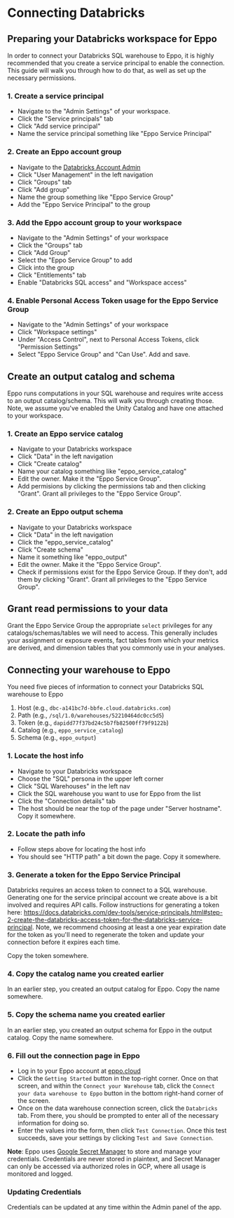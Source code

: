 # Connecting Databricks

## Preparing your Databricks workspace for Eppo

In order to connect your Databricks SQL warehouse to Eppo, it is highly recommended that you create a service principal to enable the connection.
This guide will walk you through how to do that, as well as set up the necessary permissions.

### 1. Create a service principal

- Navigate to the "Admin Settings" of your workspace.
- Click the "Service principals" tab
- Click "Add service principal"
- Name the service principal something like "Eppo Service Principal"

### 2. Create an Eppo account group

- Navigate to the [Databricks Account Admin](https://accounts.cloud.databricks.com/)
- Click "User Management" in the left navigation
- Click "Groups" tab
- Click "Add group"
- Name the group something like "Eppo Service Group"
- Add the "Eppo Service Principal" to the group

### 3. Add the Eppo account group to your workspace

- Navigate to the "Admin Settings" of your workspace
- Click the "Groups" tab
- Click "Add Group"
- Select the "Eppo Service Group" to add
- Click into the group
- Click "Entitlements" tab
- Enable "Databricks SQL access" and "Workspace access"

### 4. Enable Personal Access Token usage for the Eppo Service Group

- Navigate to the "Admin Settings" of your workspace
- Click "Workspace settings"
- Under "Access Control", next to Personal Access Tokens, click "Permission Settings"
- Select "Eppo Service Group" and "Can Use". Add and save.

## Create an output catalog and schema

Eppo runs computations in your SQL warehouse and requires write access to an output catalog/schema. This will walk you through creating those. Note, we assume you've enabled the Unity Catalog and have one attached to your workspace.

### 1. Create an Eppo service catalog

- Navigate to your Databricks workspace
- Click "Data" in the left navigation
- Click "Create catalog"
- Name your catalog something like "eppo_service_catalog"
- Edit the owner. Make it the "Eppo Service Group".
- Add permisions by clicking the permissions tab and then clicking "Grant". Grant all privileges to the "Eppo Service Group".

### 2. Create an Eppo output schema

- Navigate to your Databricks workspace
- Click "Data" in the left navigation
- Click the "eppo_service_catalog"
- Click "Create schema"
- Name it something like "eppo_output"
- Edit the owner. Make it the "Eppo Service Group".
- Check if permissions exist for the Eppo Service Group. If they don't, add them by clicking "Grant". Grant all privileges to the "Eppo Service Group".

## Grant read permissions to your data

Grant the Eppo Service Group the appropriate `select` privileges for any catalogs/schemas/tables we will need to access. This generally includes your assignment or exposure events, fact tables from which your metrics are derived, and dimension tables that you commonly use in your analyses.

## Connecting your warehouse to Eppo

You need five pieces of information to connect your Databricks SQL warehouse to Eppo

1. Host (e.g., `dbc-a141bc7d-bbfe.cloud.databricks.com`)
2. Path (e.g., `/sql/1.0/warehouses/52210464dc0cc5d5`)
3. Token (e.g., `dapidd77f37bd24c5b7fb82500ff79f9122b`)
4. Catalog (e.g., `eppo_service_catalog`)
5. Schema (e.g., `eppo_output`)

### 1. Locate the host info

- Navigate to your Databricks workspace
- Choose the "SQL" persona in the upper left corner
- Click "SQL Warehouses" in the left nav
- Click the SQL warehouse you want to use for Eppo from the list
- Click the "Connection details" tab
- The host should be near the top of the page under "Server hostname". Copy it somewhere.

### 2. Locate the path info

- Follow steps above for locating the host info
- You should see "HTTP path" a bit down the page. Copy it somewhere.

### 3. Generate a token for the Eppo Service Principal

Databricks requires an access token to connect to a SQL warehouse. Generating one for the service principal account we create above is a bit involved and requires API calls. Follow instructions for generating a token here: https://docs.databricks.com/dev-tools/service-principals.html#step-2-create-the-databricks-access-token-for-the-databricks-service-principal. Note, we recommend choosing at least a one year expiration date for the token as you'll need to regenerate the token and update your connection before it expires each time.

Copy the token somewhere.

### 4. Copy the catalog name you created earlier

In an earlier step, you created an output catalog for Eppo. Copy the name somewhere.

### 5. Copy the schema name you created earlier

In an earlier step, you created an output schema for Eppo in the output catalog. Copy the name somewhere.

### 6. Fill out the connection page in Eppo

- Log in to your Eppo account at [eppo.cloud](https://eppo.cloud)
- Click the `Getting Started` button in the top-right corner. Once on that screen, and within the `Connect your Warehouse` tab, click the `Connect your data warehouse to Eppo` button in the bottom right-hand corner of the screen.
- Once on the data warehouse connection screen, click the `Databricks` tab. From there, you should be prompted to enter all of the necessary information for doing so.
- Enter the values into the form, then click `Test Connection`. Once this test succeeds, save your settings by clicking `Test and Save Connection`.

**Note**: Eppo uses [Google Secret Manager](https://cloud.google.com/secret-manager) to store and manage your credentials. Credentials are never stored in plaintext, and Secret Manager can only be accessed via authorized roles in GCP, where all usage is monitored and logged.

### Updating Credentials

Credentials can be updated at any time within the Admin panel of the app.
